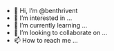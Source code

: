 - 👋 Hi, I’m @benthrivent
- 👀 I’m interested in ...
- 🌱 I’m currently learning ...
- 💞️ I’m looking to collaborate on ...
- 📫 How to reach me ...

<!---
benthrivent/benthrivent is a ✨ special ✨ repository because its `README.md` (this file) appears on your GitHub profile.
You can click the Preview link to take a look at your changes.
--->
